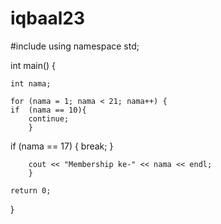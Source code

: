 # iqbaal23

#include <iostream>
using namespace std;


int main() {

    int nama;
    
    for (nama = 1; nama < 21; nama++) {
    if  (nama == 10){
    	continue;
        }
        
   if (nama == 17) {
    break;
  }
        
        cout << "Membership ke-" << nama << endl;
        }
    
    return 0;
}
